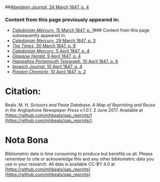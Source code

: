 ##[*Aberdeen Journal*, 24 March 1847, p. 4](https://mhbeals.github.io/sap_html/Aberdeen-Journal/Aberdeen-Journal-24-March-1847-p-4)

### Content from this page previously appeared in:
+ [*Caledonian Mercury*, 15 March 1847, p. 1](https://mhbeals.github.io/sap_html/Caledonian-Mercury/Caledonian-Mercury-15-March-1847-p-1)### Content from this page subsequently appeared in:
+ [*Caledonian Mercury*, 29 March 1847, p. 3](https://mhbeals.github.io/sap_html/Caledonian-Mercury/Caledonian-Mercury-29-March-1847-p-3)
+ [*The Times*, 30 March 1847, p. 9](https://mhbeals.github.io/sap_html/The-Times/The-Times-30-March-1847-p-9)
+ [*Caledonian Mercury*, 5 April 1847, p. 4](https://mhbeals.github.io/sap_html/Caledonian-Mercury/Caledonian-Mercury-5-April-1847-p-4)
+ [*Glasgow Herald*, 9 April 1847, p. 4](https://mhbeals.github.io/sap_html/Glasgow-Herald/Glasgow-Herald-9-April-1847-p-4)
+ [*Hampshire Portsmouth Telegraph*, 10 April 1847, p. 6](https://mhbeals.github.io/sap_html/Hampshire-Portsmouth-Telegraph/Hampshire-Portsmouth-Telegraph-10-April-1847-p-6)
+ [*Ipswich Journal*, 10 April 1847, p. 4](https://mhbeals.github.io/sap_html/Ipswich-Journal/Ipswich-Journal-10-April-1847-p-4)
+ [*Preston Chronicle*, 10 April 1847, p. 2](https://mhbeals.github.io/sap_html/Preston-Chronicle/Preston-Chronicle-10-April-1847-p-2)
                    
# Citation: 

Beals. M. H. *Scissors and Paste Database: A Map of Reprinting and Reuse in the Anglophone Newspaper Press v.1.0.1.* 2 June 2017. Available at [https://github.com/mhbeals/sap_reprints/](https://github.com/mhbeals/sap_reprints/). 
                    
# Nota Bona

Bibliometric data is time consuming to produce but benefits us all. Please remember to cite or acknowledge this and any other bibliometric data you use in your research. All data is available CC-BY 4.0 at [https://github.com/mhbeals/sap_reprints](https://github.com/mhbeals/sap_reprints)